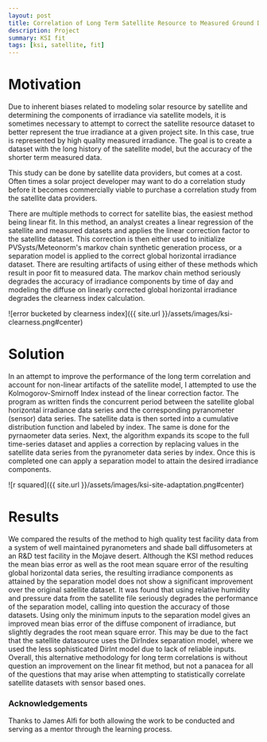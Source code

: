 ```yaml
---
layout: post
title: Correlation of Long Term Satellite Resource to Measured Ground Data 
description: Project
summary: KSI fit
tags: [ksi, satellite, fit]
---
```


# Motivation
Due to inherent biases related to modeling solar resource by satellite and determining the components of irradiance via satellite models, it is sometimes necessary to attempt to correct the satellite resource dataset to better represent the true irradiance at a given project site. In this case, true is represented by high quality measured irradiance. The goal is to create a dataset with the long history of the satellite model, but the accuracy of the shorter term measured data.  

This study can be done by satellite data providers, but comes at a cost.  Often times a solar project developer may want to do a correlation study before it becomes commercially viable to purchase a correlation study from the satellite data providers.

There are multiple methods to correct for satellite bias, the easiest method being linear fit. In this method, an analyst creates a linear regression of the satellite and measured datasets and applies the linear correction factor to the satellite dataset. This correction is then either used to initialize PVSysts/Meteonorm's markov chain synthetic generation process, or a separation model is applied to the correct global horizontal irradiance dataset. There are resulting artifacts of using either of these methods which result in poor fit to measured data. The markov chain method seriously degrades the accuracy of irradiance components by time of day and modeling the diffuse on linearly corrected global horizontal irradiance degrades the clearness index calculation.

![error bucketed by clearness index]({{ site.url }}/assets/images/ksi-clearness.png#center)

# Solution
In an attempt to improve the performance of the long term correlation and account for non-linear artifacts of the satellite model, I attempted to use the Kolmogorov-Smirnoff Index instead of the linear correction factor. The program as written finds the concurrent period between the satellite global horizontal irradiance data series and the corresponding pyranometer (sensor) data series. The satellite data is then sorted into a cumulative distribution function and labeled by index. The same is done for the pyrnaometer data series. Next, the algorithm expands its scope to the full time-series dataset and applies a correction by replacing values in the satellite data series from the pyranometer data series by index. Once this is completed one can apply a separation model to attain the desired irradiance components.

![r squared]({{ site.url }}/assets/images/ksi-site-adaptation.png#center)

# Results
We compared the results of the method to high quality test facility data from a system of well maintained pyranometers and shade ball diffusometers at an R&D test facility in the Mojave desert.  Although the KSI method reduces the mean bias error as well as the root mean square error of the resulting global horizontal data series, the resulting irradiance components as attained by the separation model does not show a significant improvement over the original satellite dataset. It was found that using relative humidity and pressure data from the satellite file seriously degrades the performance of the separation model, calling into question the accuracy of those datasets.  Using only the minimum inputs to the separation model gives an improved mean bias error of the diffuse component of irradiance, but slightly degrades the root mean square error. This may be due to the fact that the satellite datasource uses the DirIndex separation model, where we used the less sophisticated DirInt model due to lack of reliable inputs. Overall, this alternative methodology for long term correlations is without question an improvement on the linear fit method, but not a panacea for all of the questions that may arise when attempting to statistically correlate satellite datasets with sensor based ones. 

### Acknowledgements
Thanks to James Alfi for both allowing the work to be conducted and serving as a mentor through the learning process.


